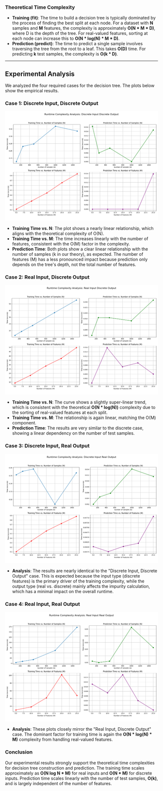 ### Theoretical Time Complexity

-   **Training (fit)**: The time to build a decision tree is typically dominated by the process of finding the best split at each node. For a dataset with **N** samples and **M** features, the complexity is approximately **O(N \* M \* D)**, where D is the depth of the tree. For real-valued features, sorting at each node can increase this to **O(N \* log(N) \* M \* D)**.
-   **Prediction (predict)**: The time to predict a single sample involves traversing the tree from the root to a leaf. This takes **O(D)** time. For predicting **k** test samples, the complexity is **O(k \* D)**.

---

## Experimental Analysis

We analyzed the four required cases for the decision tree. The plots below show the empirical results.

### Case 1: Discrete Input, Discrete Output

![Runtime Analysis Plots for Discrete Input, Discrete Output](runtime_analysis_Discrete_Input_Discrete_Output.png)

-   **Training Time vs. N**: The plot shows a nearly linear relationship, which aligns with the theoretical complexity of O(N).
-   **Training Time vs. M**: The time increases linearly with the number of features, consistent with the O(M) factor in the complexity.
-   **Prediction Time**: Both plots show a clear linear relationship with the number of samples (k in our theory), as expected. The number of features (M) has a less pronounced impact because prediction only depends on the tree's depth, not the total number of features.

### Case 2: Real Input, Discrete Output

![Runtime Analysis Plots for Real Input, Discrete Output](runtime_analysis_Real_Input_Discrete_Output.png)

-   **Training Time vs. N**: The curve shows a slightly super-linear trend, which is consistent with the theoretical **O(N \* log(N))** complexity due to the sorting of real-valued features at each split.
-   **Training Time vs. M**: The relationship is again linear, matching the O(M) component.
-   **Prediction Time**: The results are very similar to the discrete case, showing a linear dependency on the number of test samples.

### Case 3: Discrete Input, Real Output

![Runtime Analysis Plots for Discrete Input, Real Output](runtime_analysis_Discrete_Input_Real_Output.png)

-   **Analysis**: The results are nearly identical to the "Discrete Input, Discrete Output" case. This is expected because the input type (discrete features) is the primary driver of the training complexity, while the output type (real vs. discrete) mainly affects the impurity calculation, which has a minimal impact on the overall runtime.

### Case 4: Real Input, Real Output

![Runtime Analysis Plots for Real Input, Real Output](runtime_analysis_Real_Input_Real_Output.png)

-   **Analysis**: These plots closely mirror the "Real Input, Discrete Output" case. The dominant factor for training time is again the **O(N \* log(N) \* M)** complexity from handling real-valued features.

### Conclusion

Our experimental results strongly support the theoretical time complexities for decision tree construction and prediction. The training time scales approximately as **O(N log N \* M)** for real inputs and **O(N \* M)** for discrete inputs. Prediction time scales linearly with the number of test samples, **O(k)**, and is largely independent of the number of features.